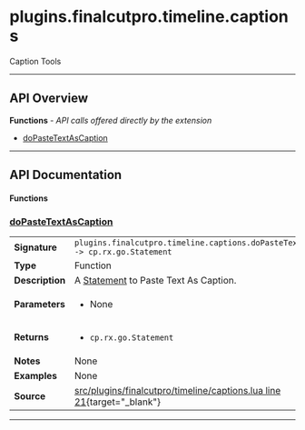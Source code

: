 # plugins.finalcutpro.timeline.captions

Caption Tools

---

## API Overview
**Functions** - _API calls offered directly by the extension_
 * [doPasteTextAsCaption](#dopastetextascaption)


---

## API Documentation

#### Functions


### [doPasteTextAsCaption](#dopastetextascaption)

|                                             |                                                                                     |
| --------------------------------------------|-------------------------------------------------------------------------------------|
| **Signature**                               | `plugins.finalcutpro.timeline.captions.doPasteTextAsCaption() -> cp.rx.go.Statement`                                                                    |
| **Type**                                    | Function                                                                     |
| **Description**                             | A [Statement](../cp/cp.rx.go.Statement.md) to Paste Text As Caption.                                                                     |
| **Parameters**                              | <ul><li>None</li></ul> |
| **Returns**                                 | <ul><li>`cp.rx.go.Statement`</li></ul>          |
| **Notes**                                   | None |
| **Examples**                                | None |
| **Source**                                  | [src/plugins/finalcutpro/timeline/captions.lua line 21](https://github.com/CommandPost/CommandPost/blob/develop/src/plugins/finalcutpro/timeline/captions.lua#L21){target="_blank"} |

---

